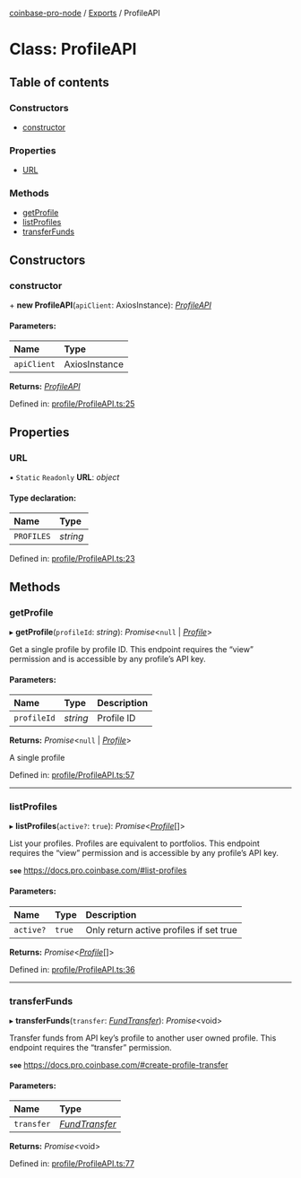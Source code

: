 [coinbase-pro-node](../README.md) / [Exports](../modules.md) / ProfileAPI

# Class: ProfileAPI

## Table of contents

### Constructors

- [constructor](profileapi.md#constructor)

### Properties

- [URL](profileapi.md#url)

### Methods

- [getProfile](profileapi.md#getprofile)
- [listProfiles](profileapi.md#listprofiles)
- [transferFunds](profileapi.md#transferfunds)

## Constructors

### constructor

\+ **new ProfileAPI**(`apiClient`: AxiosInstance): [_ProfileAPI_](profileapi.md)

#### Parameters:

| Name        | Type          |
| :---------- | :------------ |
| `apiClient` | AxiosInstance |

**Returns:** [_ProfileAPI_](profileapi.md)

Defined in: [profile/ProfileAPI.ts:25](https://github.com/bennycode/coinbase-pro-node/blob/a2d34d0/src/profile/ProfileAPI.ts#L25)

## Properties

### URL

▪ `Static` `Readonly` **URL**: _object_

#### Type declaration:

| Name       | Type     |
| :--------- | :------- |
| `PROFILES` | _string_ |

Defined in: [profile/ProfileAPI.ts:23](https://github.com/bennycode/coinbase-pro-node/blob/a2d34d0/src/profile/ProfileAPI.ts#L23)

## Methods

### getProfile

▸ **getProfile**(`profileId`: _string_): _Promise_<`null` \| [_Profile_](../interfaces/profile.md)\>

Get a single profile by profile ID. This endpoint requires the “view” permission and is accessible by any profile’s API key.

#### Parameters:

| Name        | Type     | Description |
| :---------- | :------- | :---------- |
| `profileId` | _string_ | Profile ID  |

**Returns:** _Promise_<`null` \| [_Profile_](../interfaces/profile.md)\>

A single profile

Defined in: [profile/ProfileAPI.ts:57](https://github.com/bennycode/coinbase-pro-node/blob/a2d34d0/src/profile/ProfileAPI.ts#L57)

---

### listProfiles

▸ **listProfiles**(`active?`: `true`): _Promise_<[_Profile_](../interfaces/profile.md)[]\>

List your profiles. Profiles are equivalent to portfolios. This endpoint requires the “view” permission and is accessible by any profile’s API key.

**`see`** https://docs.pro.coinbase.com/#list-profiles

#### Parameters:

| Name      | Type   | Description                             |
| :-------- | :----- | :-------------------------------------- |
| `active?` | `true` | Only return active profiles if set true |

**Returns:** _Promise_<[_Profile_](../interfaces/profile.md)[]\>

Defined in: [profile/ProfileAPI.ts:36](https://github.com/bennycode/coinbase-pro-node/blob/a2d34d0/src/profile/ProfileAPI.ts#L36)

---

### transferFunds

▸ **transferFunds**(`transfer`: [_FundTransfer_](../interfaces/fundtransfer.md)): _Promise_<void\>

Transfer funds from API key’s profile to another user owned profile. This endpoint requires the “transfer” permission.

**`see`** https://docs.pro.coinbase.com/#create-profile-transfer

#### Parameters:

| Name       | Type                                            |
| :--------- | :---------------------------------------------- |
| `transfer` | [_FundTransfer_](../interfaces/fundtransfer.md) |

**Returns:** _Promise_<void\>

Defined in: [profile/ProfileAPI.ts:77](https://github.com/bennycode/coinbase-pro-node/blob/a2d34d0/src/profile/ProfileAPI.ts#L77)

